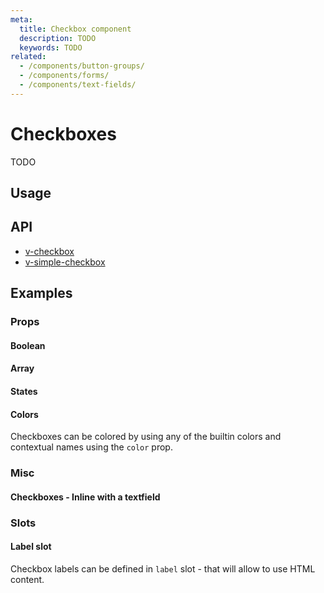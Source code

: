 ```yaml
---
meta:
  title: Checkbox component
  description: TODO
  keywords: TODO
related:
  - /components/button-groups/
  - /components/forms/
  - /components/text-fields/
---
```


# Checkboxes

TODO

<entry-ad />

## Usage

<example file="v-checkbox/usage" />

## API

- [v-checkbox](../../api/v-checkbox)
- [v-simple-checkbox](../../api/v-simple-checkbox)

## Examples

### Props

#### Boolean

<example file="v-checkbox/prop-boolean" />

#### Array

<example file="v-checkbox/prop-array" />

#### States

<example file="v-checkbox/prop-states" />

#### Colors

Checkboxes can be colored by using any of the builtin colors and contextual names using the `color` prop.

<example file="v-checkbox/prop-colors" />

### Misc

#### Checkboxes - Inline with a textfield

<example file="v-checkbox/misc-inline-textfield" />

### Slots

#### Label slot

Checkbox labels can be defined in `label` slot - that will allow to use HTML content.

<example file="selection-controls/slot-label" />

<backmatter />
